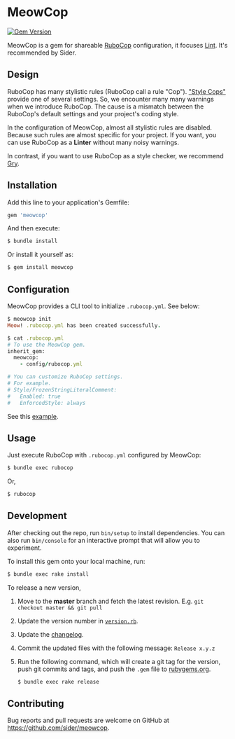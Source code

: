 # MeowCop

[![Gem Version](https://badge.fury.io/rb/meowcop.svg)](https://badge.fury.io/rb/meowcop)

MeowCop is a gem for shareable [RuboCop](https://www.rubocop.org) configuration, it focuses [Lint](https://en.wikipedia.org/wiki/Lint_(software)).
It's recommended by Sider.

## Design

RuboCop has many stylistic rules (RuboCop call a rule "Cop"). ["Style Cops"](https://www.rubocop.org/en/stable/cops_style/) provide one of several settings.
So, we encounter many many warnings when we introduce RuboCop. The cause is a mismatch between the RuboCop's default settings and your project's coding style.

In the configuration of MeowCop, almost all stylistic rules are disabled. Because such rules are almost specific for your project.
If you want, you can use RuboCop as a **Linter** without many noisy warnings.

In contrast, if you want to use RuboCop as a style checker, we recommend [Gry](https://github.com/pocke/gry).

## Installation

Add this line to your application's Gemfile:

```ruby
gem 'meowcop'
```

And then execute:

```sh
$ bundle install
```

Or install it yourself as:

```sh
$ gem install meowcop
```

## Configuration

MeowCop provides a CLI tool to initialize `.rubocop.yml`. See below:

```ruby
$ meowcop init
Meow! .rubocop.yml has been created successfully.

$ cat .rubocop.yml
# To use the MeowCop gem.
inherit_gem:
  meowcop:
    - config/rubocop.yml

# You can customize RuboCop settings.
# For example.
# Style/FrozenStringLiteralComment:
#   Enabled: true
#   EnforcedStyle: always
```

See this [example](examples/.rubocop.yml).

## Usage

Just execute RuboCop with `.rubocop.yml` configured by MeowCop:

```sh
$ bundle exec rubocop
```

Or,

```sh
$ rubocop
```

## Development

After checking out the repo, run `bin/setup` to install dependencies. You can also run `bin/console` for an interactive prompt that will allow you to experiment.

To install this gem onto your local machine, run:

```sh
$ bundle exec rake install
```

To release a new version,

1. Move to the **master** branch and fetch the latest revision. E.g. `git checkout master && git pull`
2. Update the version number in [`version.rb`](lib/meowcop/version.rb).
3. Update the [changelog](CHANGELOG.md).
4. Commit the updated files with the following message: `Release x.y.z`
5. Run the following command, which will create a git tag for the version, push git commits and tags, and push the `.gem` file to [rubygems.org](https://rubygems.org).

    ```sh
    $ bundle exec rake release
    ```

## Contributing

Bug reports and pull requests are welcome on GitHub at <https://github.com/sider/meowcop>.
